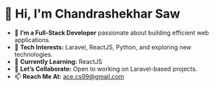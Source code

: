 # 👋 Hi, I'm Chandrashekhar Saw  

- 🔭 **I’m a Full-Stack Developer** passionate about building efficient web applications.  
- 👀 **Tech Interests:** Laravel, ReactJS, Python, and exploring new technologies.  
- 🌱 **Currently Learning:** ReactJS  
- 💬 **Let’s Collaborate:** Open to working on Laravel-based projects.  
- 📫 **Reach Me At:** ace.cs99@gmail.com  

<!---
Chandrashekhar9/Chandrashekhar9 is a ✨ special ✨ repository because its `README.md` (this file) appears on your GitHub profile.
You can click the Preview link to take a look at your changes.
--->
